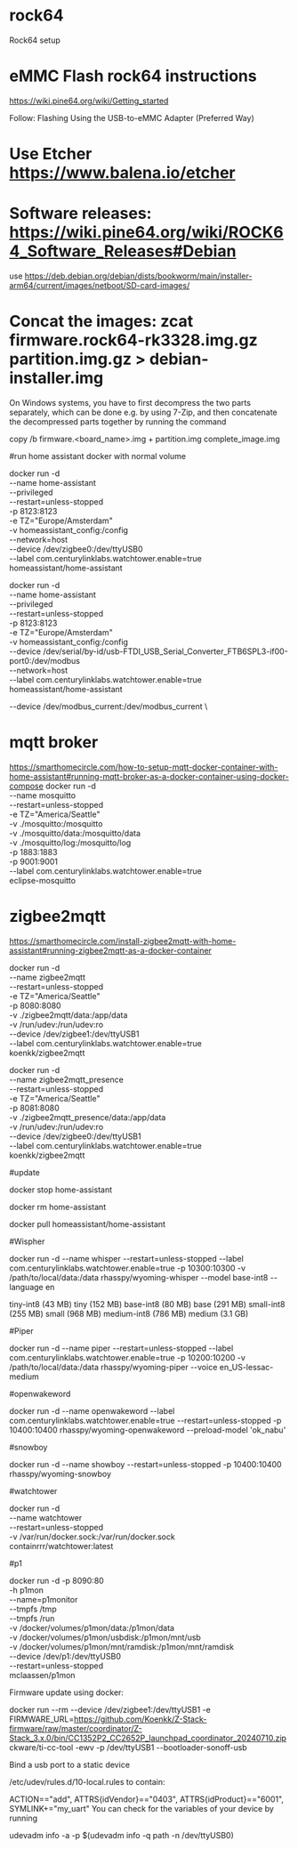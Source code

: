 # rock64
Rock64 setup


# eMMC Flash rock64 instructions
https://wiki.pine64.org/wiki/Getting_started

Follow: Flashing Using the USB-to-eMMC Adapter (Preferred Way)

# Use Etcher https://www.balena.io/etcher

# Software releases: https://wiki.pine64.org/wiki/ROCK64_Software_Releases#Debian

use https://deb.debian.org/debian/dists/bookworm/main/installer-arm64/current/images/netboot/SD-card-images/

# Concat the images: zcat firmware.rock64-rk3328.img.gz partition.img.gz > debian-installer.img

On Windows systems, you have to first decompress the two parts separately,
which can be done e.g. by using 7-Zip, and then concatenate the decompressed
parts together by running the command

  copy /b firmware.<board_name>.img + partition.img complete_image.img



#run home assistant docker with normal volume

docker run -d \
  --name home-assistant \
  --privileged \
  --restart=unless-stopped \
  -p 8123:8123 \
  -e TZ="Europe/Amsterdam" \
  -v homeassistant_config:/config \
  --network=host \
  --device /dev/zigbee0:/dev/ttyUSB0 \
  --label com.centurylinklabs.watchtower.enable=true \
   homeassistant/home-assistant

docker run -d \
  --name home-assistant \
  --privileged \
  --restart=unless-stopped \
  -p 8123:8123 \
  -e TZ="Europe/Amsterdam" \
  -v homeassistant_config:/config \
  --device /dev/serial/by-id/usb-FTDI_USB_Serial_Converter_FTB6SPL3-if00-port0:/dev/modbus \
  --network=host \
  --label com.centurylinklabs.watchtower.enable=true \
   homeassistant/home-assistant

--device /dev/modbus_current:/dev/modbus_current \

  
# mqtt broker
https://smarthomecircle.com/how-to-setup-mqtt-docker-container-with-home-assistant#running-mqtt-broker-as-a-docker-container-using-docker-compose
docker run -d \
  --name mosquitto \
  --restart=unless-stopped \
  -e TZ="America/Seattle" \
  -v ./mosquitto:/mosquitto   \
  -v ./mosquitto/data:/mosquitto/data \
  -v ./mosquitto/log:/mosquitto/log \
  -p 1883:1883 \
  -p 9001:9001 \
  --label com.centurylinklabs.watchtower.enable=true \
  eclipse-mosquitto  
  
# zigbee2mqtt
https://smarthomecircle.com/install-zigbee2mqtt-with-home-assistant#running-zigbee2mqtt-as-a-docker-container

docker run -d \
  --name zigbee2mqtt \
  --restart=unless-stopped \
  -e TZ="America/Seattle" \
  -p 8080:8080 \
  -v ./zigbee2mqtt/data:/app/data   \
  -v /run/udev:/run/udev:ro \
  --device /dev/zigbee1:/dev/ttyUSB1 \
  --label com.centurylinklabs.watchtower.enable=true \
   koenkk/zigbee2mqtt

docker run -d \
  --name zigbee2mqtt_presence \
  --restart=unless-stopped \
  -e TZ="America/Seattle" \
  -p 8081:8080 \
  -v ./zigbee2mqtt_presence/data:/app/data   \
  -v /run/udev:/run/udev:ro \
  --device /dev/zigbee0:/dev/ttyUSB1 \
  --label com.centurylinklabs.watchtower.enable=true \
   koenkk/zigbee2mqtt


   
#update

docker stop home-assistant

docker rm home-assistant

docker pull homeassistant/home-assistant



#Wispher

docker run -d  --name whisper --restart=unless-stopped --label com.centurylinklabs.watchtower.enable=true -p 10300:10300 -v /path/to/local/data:/data rhasspy/wyoming-whisper  --model base-int8 --language en

tiny-int8 (43 MB)
tiny (152 MB)
base-int8 (80 MB)
base (291 MB)
small-int8 (255 MB)
small (968 MB)
medium-int8 (786 MB)
medium (3.1 GB)

#Piper

docker run -d --name piper --restart=unless-stopped --label com.centurylinklabs.watchtower.enable=true -p 10200:10200 -v /path/to/local/data:/data rhasspy/wyoming-piper --voice en_US-lessac-medium

#openwakeword

docker run -d --name openwakeword --label com.centurylinklabs.watchtower.enable=true --restart=unless-stopped  -p 10400:10400 rhasspy/wyoming-openwakeword --preload-model 'ok_nabu'

#snowboy

docker run -d --name showboy --restart=unless-stopped  -p 10400:10400 rhasspy/wyoming-snowboy

#watchtower

docker run -d \
  --name watchtower \
  --restart=unless-stopped \
  -v /var/run/docker.sock:/var/run/docker.sock \
  containrrr/watchtower:latest

#p1

docker run -d -p 8090:80\
       	-h p1mon\
        --name=p1monitor\
       	--tmpfs /tmp\
       	--tmpfs /run\
       	-v /docker/volumes/p1mon/data:/p1mon/data\
       	-v /docker/volumes/p1mon/usbdisk:/p1mon/mnt/usb\
       	-v /docker/volumes/p1mon/mnt/ramdisk:/p1mon/mnt/ramdisk\
       	--device /dev/p1:/dev/ttyUSB0\
       	--restart=unless-stopped\
       	mclaassen/p1mon
        

Firmware update using docker:

docker run --rm --device /dev/zigbee1:/dev/ttyUSB1 -e FIRMWARE_URL=https://github.com/Koenkk/Z-Stack-firmware/raw/master/coordinator/Z-Stack_3.x.0/bin/CC1352P2_CC2652P_launchpad_coordinator_20240710.zip ckware/ti-cc-tool -ewv -p /dev/ttyUSB1 --bootloader-sonoff-usb

Bind a usb port to a static device

 /etc/udev/rules.d/10-local.rules to contain:

ACTION=="add", ATTRS{idVendor}=="0403", ATTRS{idProduct}=="6001", SYMLINK+="my_uart"
You can check for the variables of your device by running

udevadm info -a -p $(udevadm info -q path -n /dev/ttyUSB0)



